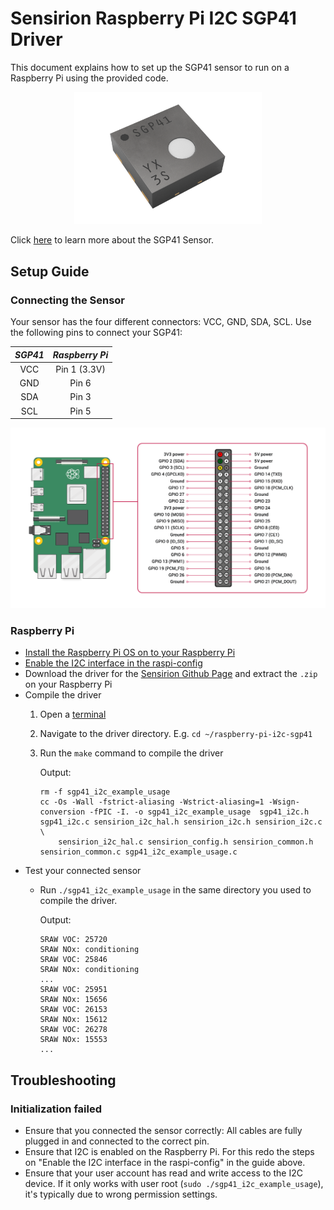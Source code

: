 # Sensirion Raspberry Pi I2C SGP41 Driver

This document explains how to set up the SGP41 sensor to run on a Raspberry Pi
using the provided code.

[<center><img src="images/SGP41.png" width="300px"></center>](https://www.sensirion.com/en/environmental-sensors/gas-sensors/sgp41)

Click [here](https://www.sensirion.com/en/environmental-sensors/gas-sensors/sgp41) to learn more about the SGP41 Sensor.


## Setup Guide

### Connecting the Sensor

Your sensor has the four different connectors: VCC, GND, SDA, SCL. Use
the following pins to connect your SGP41:

 *SGP41*  |    *Raspberry Pi*
 :------: | :------------------:
   VCC    |        Pin 1 (3.3V)
   GND    |        Pin 6
   SDA    |        Pin 3
   SCL    |        Pin 5

<center><img src="images/GPIO-Pinout-Diagram.png" width="900px"></center>

### Raspberry Pi

- [Install the Raspberry Pi OS on to your Raspberry Pi](https://projects.raspberrypi.org/en/projects/raspberry-pi-setting-up)
- [Enable the I2C interface in the raspi-config](https://www.raspberrypi.org/documentation/configuration/raspi-config.md)
- Download the driver for the [Sensirion Github Page](https://github.com/Sensirion/raspberry-pi-i2c-sgp41) and extract the `.zip` on your Raspberry Pi
- Compile the driver
    1. Open a [terminal](https://www.raspberrypi.org/documentation/usage/terminal/?)
    2. Navigate to the driver directory. E.g. `cd ~/raspberry-pi-i2c-sgp41`
    3. Run the `make` command to compile the driver

       Output:
       ```
       rm -f sgp41_i2c_example_usage
       cc -Os -Wall -fstrict-aliasing -Wstrict-aliasing=1 -Wsign-conversion -fPIC -I. -o sgp41_i2c_example_usage  sgp41_i2c.h sgp41_i2c.c sensirion_i2c_hal.h sensirion_i2c.h sensirion_i2c.c \
           sensirion_i2c_hal.c sensirion_config.h sensirion_common.h sensirion_common.c sgp41_i2c_example_usage.c
       ```
- Test your connected sensor
    - Run `./sgp41_i2c_example_usage` in the same directory you used to
      compile the driver.

      Output:
      ```
      SRAW VOC: 25720
      SRAW NOx: conditioning
      SRAW VOC: 25846
      SRAW NOx: conditioning
      ...
      SRAW VOC: 25951
      SRAW NOx: 15656
      SRAW VOC: 26153
      SRAW NOx: 15612
      SRAW VOC: 26278
      SRAW NOx: 15553
      ...
      ```

## Troubleshooting

### Initialization failed

-   Ensure that you connected the sensor correctly: All cables are fully
    plugged in and connected to the correct pin.
-   Ensure that I2C is enabled on the Raspberry Pi. For this redo the steps on
    "Enable the I2C interface in the raspi-config" in the guide above.
-   Ensure that your user account has read and write access to the I2C device.
    If it only works with user root (`sudo ./sgp41_i2c_example_usage`), it's
    typically due to wrong permission settings.
